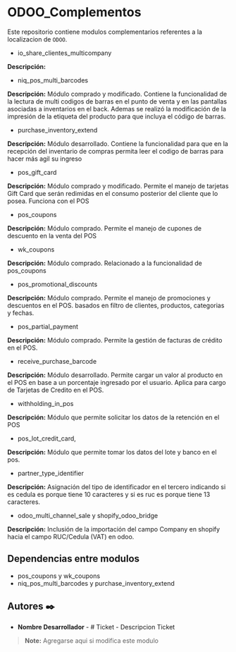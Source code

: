 # ODOO_Complementos

Este repositorio contiene modulos complementarios referentes a la localizacion de `ODOO`.

- io_share_clientes_multicompany

**Descripción:**

- niq_pos_multi_barcodes       

**Descripción:** Módulo comprado y modificado. Contiene la funcionalidad de la lectura de multi codigos de barras en el punto de venta y en las pantallas asociadas a inventarios en el back. Ademas se realizó la modificación de la impresión de la etiqueta del producto para que incluya el código de barras.

- purchase_inventory_extend    

**Descripción:** Módulo desarrollado. Contiene la funcionalidad para que en la recepción del inventario de compras permita leer el codigo de barras para hacer más agil su ingreso

- pos_gift_card

**Descripción:** Módulo comprado y modificado. Permite el manejo de tarjetas Gift Card que serán redimidas en el consumo posterior del cliente que lo posea. Funciona con el POS

- pos_coupons                  

**Descripción:** Módulo comprado. Permite el manejo de cupones de descuento en la venta del POS

- wk_coupons                   

**Descripción:** Módulo comprado. Relacionado a la funcionalidad de pos_coupons

- pos_promotional_discounts

**Descripción:** Módulo comprado. Permite el manejo de promociones y descuentos en el POS. basados en filtro de clientes, productos, categorias y fechas.

- pos_partial_payment

**Descripción:** Módulo comprado. Permite la gestión de facturas de crédito en el POS.

- receive_purchase_barcode     

**Descripción:** Módulo desarrollado. Permite cargar un valor al producto en el POS en base a un porcentaje ingresado por el usuario. Aplica para cargo de Tarjetas de Credito en el POS.

- withholding_in_pos     

**Descripción:** Módulo que permite solicitar los datos de la retención en el POS

- pos_lot_credit_card, 

**Descripción:** Módulo que permite tomar los datos del lote y banco en el pos. 

- partner_type_identifier     

**Descripción:**
Asignación del tipo de identificador en el tercero indicando si es cedula es porque tiene 10 caracteres y si es ruc  es porque tiene 13 caracteres.

- odoo_multi_channel_sale y  shopify_odoo_bridge 

**Descripción:**
Inclusión de la importación del campo Company en shopify hacia el campo RUC/Cedula (VAT) en odoo.


  ## Dependencias entre modulos
  - pos_coupons y wk_coupons   
  - niq_pos_multi_barcodes y purchase_inventory_extend

## Autores ✒️

* **Nombre Desarrollador** - # Ticket - Descripcion Ticket

> **Note:** Agregarse aqui si modifica este modulo
